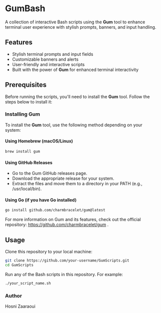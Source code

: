 # GumBash

A collection of interactive Bash scripts using the **Gum** tool to enhance terminal user experience with stylish prompts, banners, and input handling.

## Features
- Stylish terminal prompts and input fields
- Customizable banners and alerts
- User-friendly and interactive scripts
- Built with the power of **Gum** for enhanced terminal interactivity

## Prerequisites

Before running the scripts, you'll need to install the **Gum** tool. Follow the steps below to install it:

### Installing Gum

To install the **Gum** tool, use the following method depending on your system:

#### Using Homebrew (macOS/Linux)
```bash
brew install gum
```
#### Using GitHub Releases
- Go to the Gum GitHub releases page.
- Download the appropriate release for your system.
- Extract the files and move them to a directory in your PATH (e.g., /usr/local/bin).

#### Using Go (if you have Go installed)
```bash
go install github.com/charmbracelet/gum@latest
```
For more information on Gum and its features, check out the official repository: https://github.com/charmbracelet/gum .

## Usage
Clone this repository to your local machine:

```bash
git clone https://github.com/your-username/GumScripts.git
cd GumScripts
```
Run any of the Bash scripts in this repository. For example:

```bash
./your_script_name.sh
```
### Author
Hosni Zaaraoui

